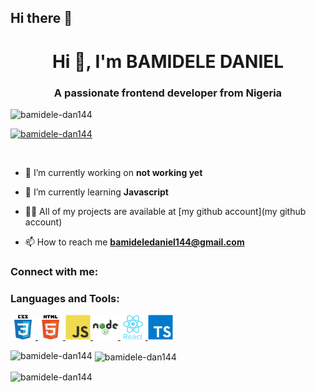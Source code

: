 ## Hi there 👋
<h1 align="center">Hi 👋, I'm BAMIDELE DANIEL</h1>
<h3 align="center">A passionate frontend developer from Nigeria</h3>

<p align="left"> <img src="https://komarev.com/ghpvc/?username=bamidele-dan144&label=Profile%20views&color=0e75b6&style=flat" alt="bamidele-dan144" /> </p>

<p align="left"> <a href="https://github.com/ryo-ma/github-profile-trophy"><img src="https://github-profile-trophy.vercel.app/?username=bamidele-dan144" alt="bamidele-dan144" /></a> </p>

<p align="left"> <a href="https://twitter.com/" target="blank"><img src="https://img.shields.io/twitter/follow/?logo=twitter&style=for-the-badge" alt="" /></a> </p>

- 🔭 I’m currently working on **not working yet**

- 🌱 I’m currently learning **Javascript**

- 👨‍💻 All of my projects are available at [my github account](my github account)

- 📫 How to reach me **bamideledaniel144@gmail.com**

<h3 align="left">Connect with me:</h3>
<p align="left">
</p>

<h3 align="left">Languages and Tools:</h3>
<p align="left"> <a href="https://www.w3schools.com/css/" target="_blank" rel="noreferrer"> <img src="https://raw.githubusercontent.com/devicons/devicon/master/icons/css3/css3-original-wordmark.svg" alt="css3" width="40" height="40"/> </a> <a href="https://www.w3.org/html/" target="_blank" rel="noreferrer"> <img src="https://raw.githubusercontent.com/devicons/devicon/master/icons/html5/html5-original-wordmark.svg" alt="html5" width="40" height="40"/> </a> <a href="https://developer.mozilla.org/en-US/docs/Web/JavaScript" target="_blank" rel="noreferrer"> <img src="https://raw.githubusercontent.com/devicons/devicon/master/icons/javascript/javascript-original.svg" alt="javascript" width="40" height="40"/> </a> <a href="https://nodejs.org" target="_blank" rel="noreferrer"> <img src="https://raw.githubusercontent.com/devicons/devicon/master/icons/nodejs/nodejs-original-wordmark.svg" alt="nodejs" width="40" height="40"/> </a> <a href="https://reactjs.org/" target="_blank" rel="noreferrer"> <img src="https://raw.githubusercontent.com/devicons/devicon/master/icons/react/react-original-wordmark.svg" alt="react" width="40" height="40"/> </a> <a href="https://www.typescriptlang.org/" target="_blank" rel="noreferrer"> <img src="https://raw.githubusercontent.com/devicons/devicon/master/icons/typescript/typescript-original.svg" alt="typescript" width="40" height="40"/> </a> </p>

<p><img align="left" src="https://github-readme-stats.vercel.app/api/top-langs?username=bamidele-dan144&show_icons=true&locale=en&layout=compact" alt="bamidele-dan144" /></p>

<p>&nbsp;<img align="center" src="https://github-readme-stats.vercel.app/api?username=bamidele-dan144&show_icons=true&locale=en" alt="bamidele-dan144" /></p>

<p><img align="center" src="https://github-readme-streak-stats.herokuapp.com/?user=bamidele-dan144&" alt="bamidele-dan144" /></p>
